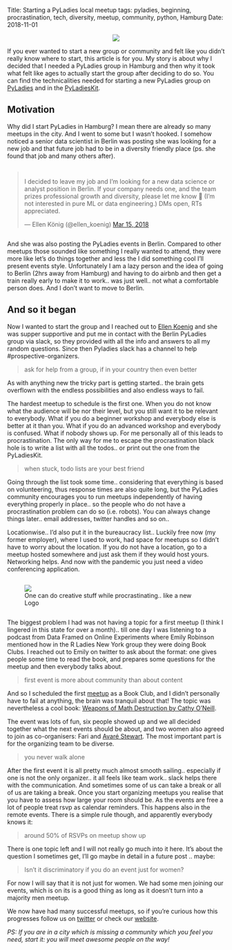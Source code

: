 Title: Starting a PyLadies local meetup
tags: pyladies, beginning, procrastination, tech, diversity, meetup, community, python, Hamburg
Date: 2018-11-01 


<div style="display: flex; align-items: center; justify-content: center;">
    <img src="images/pylady_geek.png" class="img_center" style="max-width:300px">
</div>

If you ever wanted to start a new group or community and felt like you didn’t really know where to start, this article is for you.
My story is about why I decided that I needed a PyLadies group in Hamburg and then why it took what felt like ages to actually start the group after deciding to do so. You can find the technicalities needed for starting a new PyLadies group on [PyLadies](https://pyladies.com) and in the [PyLadiesKit](http://kit.pyladies.com/en/latest/).


## Motivation

Why did I start PyLadies in Hamburg? I mean there are already so many meetups in the city. And I went to some but I wasn’t hooked. I somehow noticed a senior data scientist in Berlin was posting she was looking for a new job and that future job had to be in a diversity friendly place (ps. she found that job and many others after).

<div style="display: flex; align-items: center; justify-content: center;">
<blockquote class="twitter-tweet"><p lang="en" dir="ltr">I decided to leave my job and I’m looking for a new data science or analyst position in Berlin. If your company needs one, and the team prizes professional growth and diversity, please let me know 🙂 (I’m not interested in pure ML or data engineering.) DMs open, RTs appreciated.</p>&mdash; Ellen König (@ellen_koenig) <a href="https://twitter.com/ellen_koenig/status/974187420001415168?s=20">Mar 15, 2018</a></blockquote> <script async src="https://platform.twitter.com/widgets.js" charset="utf-8"></script> 
</div>

And she was also posting the PyLadies events in Berlin. Compared to other meetups those sounded like something I really wanted to attend, they were more like let’s do things together and less the I did something cool I’ll present events style. Unfortunately I am a lazy person and the idea of going to Berlin (2hrs away from Hamburg) and having to do airbnb and then get a train really early to make it to work.. was just well.. not what a comfortable person does. And I don’t want to move to Berlin.

## And so it began

Now I wanted to start the group and I reached out to [Ellen Koenig](https://www.ellenkoenig.de) and she was supper supportive and put me in contact with the Berlin PyLadies group via slack, so they provided with all the info and answers to all my random questions. Since then Pyladies slack has a channel to help #prospective-organizers.

> ask for help from a group, if in your country then even better

As with anything new the tricky part is getting started.. the brain gets overflown with the endless possibilities and also endless ways to fail.

The hardest meetup to schedule is the first one. When you do not know what the audience will be nor their level, but you still want it to be relevant to everybody. What if you do a beginner workshop and everybody else is better at it than you. What if you do an advanced workshop and everybody is confused. What if nobody shows up. For me personally all of this leads to procrastination. The only way for me to escape the procrastination black hole is to write a list with all the todos.. or print out the one from the PyLadiesKit.

> when stuck, todo lists are your best friend

Going through the list took some time.. considering that everything is based on volunteering, thus response times are also quite long, but the PyLadies community encourages you to run meetups independently of having everything properly in place.. so the people who do not have a procrastination problem can do so (i.e. robots). You can always change things later.. email addresses, twitter handles and so on..

Locationwise.. I’d also put it in the bureaucracy list.. Luckily free now (my former employer), where I used to work, had space for meetups so I didn’t have to worry about the location. If you do not have a location, go to a meetup hosted somewhere and just ask them if they would host yours. Networking helps. And now with the pandemic you just need a video conferencing application.

<div style="display: flex; align-items: center; justify-content: center;">
    <figure>
    <img src="images/pyladies_hamburg_tight.png" class="img_center" style="max-width:500px">
    <figcaption>One can do creative stuff while procrastinating.. like a new Logo</figcaption>
</figure>
</div>

The biggest problem I had was not having a topic for a first meetup (I think I lingered in this state for over a month).. till one day I was listening to a podcast from Data Framed on Online Experiments where Emily Robinson mentioned how in the R Ladies New York group they were doing Book Clubs. I reached out to Emily on twitter to ask about the format: one gives people some time to read the book, and prepares some questions for the meetup and then everybody talks about.

> first event is more about community than about content

And so I scheduled the first [meetup](https://www.meetup.com/PyLadies-Hamburg/events/251945196/) as a Book Club, and I didn’t personally have to fail at anything, the brain was tranquil about that! The topic was nevertheless a cool book: [Weapons of Math Destruction by Cathy O’Neill](https://weaponsofmathdestructionbook.com).


The event was lots of fun, six people showed up and we all decided together what the next events should be about, and two women also agreed to join as co-organisers: Fari and [Avaré Stewart](https://twitter.com/AvareStewart). The most important part is for the organizing team to be diverse.

> you never walk alone


After the first event it is all pretty much almost smooth sailing.. especially if one is not the only organizer.. it all feels like team work.. slack helps there with the communication. And sometimes some of us can take a break or all of us are taking a break.
Once you start organizing meetups you realise that you have to assess how large your room should be. As the events are free a lot of people treat rsvp as calendar reminders. This happens also in the remote events. There is a simple rule though, and apparently everybody knows it:

> around 50% of RSVPs on meetup show up

There is one topic left and I will not really go much into it here. It’s about the question I sometimes get, I’ll go maybe in detail in a future post .. maybe:

> Isn’t it discriminatory if you do an event just for women?

For now I will say that it is not just for women. We had some men joining our events, which is on its is a good thing as long as it doesn’t turn into a majority men meetup.

We now have had many successful meetups, so if you’re curious how this progresses follow us on [twitter](https://twitter.com/PyLadiesHH) or check our [website](https://hamburg.pyladies.com).


*PS: If you are in a city which is missing a community which you feel you need, start it: you will meet awesome people on the way!*
